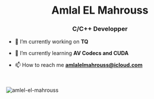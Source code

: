 <h1 align="center">Amlal EL Mahrouss</h1>
<h3 align="center">C/C++ Developper</h3>

- 🔭 I’m currently working on **TQ**

- 🌱 I’m currently learning **AV Codecs and CUDA**

- 📫 How to reach me **amlalelmahrouss@icloud.com**

</br>

<p><img align="center" src="https://github-readme-stats.vercel.app/api/top-langs?username=amlel-el-mahrouss&show_icons=true&locale=en&layout=compact" alt="amlel-el-mahrouss" /></p>
